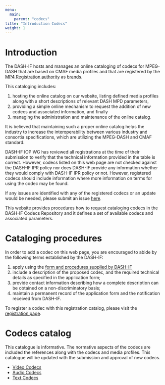 ```yaml
---
menu:
  main:
    parent: "codecs"
title: "Introduction Codecs"
weight: 1
---
```


# Introduction

The DASH-IF hosts and manages an online cataloging of codecs for MPEG-DASH that are based on CMAF media profiles and that are registered by the [MP4 Registration authority](https://mp4ra.org) as [brands](https://mp4ra.org/#/brands). 

This cataloging includes:

  1. hosting the online catalog on our website, listing defined media profiles along with a short descriptions of relevant DASH MPD parameters,
  2. providing a simple online mechanism to request the addition of new codecs and associated information, and finally
  3. managing the administration and maintenance of the online catalog.

It is believed that maintaining such a proper online catalog helps the industry to increase the interoperability between various industry and consortia
specifications, which are utilizing the MPEG-DASH and CMAF standard.

DASH-IF IOP WG has reviewed all registrations at the time of their submission to verify that the technical information provided in the table is correct. However, codecs listed on this web page are not checked against the DASH-IF IPR policy nor does DASH-IF provide any information whether they would comply with DASH-IF IPR policy or not. However, registered codecs should include information where more information on terms for using the codec may be found.

If any issues are identified with any of the registered codecs or an update would be needed, please submit an issue [here](https://github.com/Dash-Industry-Forum/Codecs/issues/new?assignees=&labels=bug&template=bug-report.md&title=).

This website provides procedures how to request cataloging codecs in the DASH-IF Codecs Repository and it defines a set of available codecs and associated parameters.

# Cataloging procedures

In order to add a codec on this web page, you are encouraged to abide by the following terms established by the DASH-IF:

  1. apply using the [form and procedures supplied by DASH-IF](/codecs/registration)
  2. include a description of the proposed codec, and the required technical details as specified in the application form;
  3. provide contact information describing how a complete description can be obtained on a non-discriminatory basis;
  4. maintain a permanent record of the application form and the notification received from DASH-IF.

To register a codec with this registration catalog, please visit the [registration page](/codecs/registration).

# Codecs catalog

This catalogue is informative. The normative aspects of the codecs are included the references along with the codecs and media profiles. This catalogue will be updated with the submission and approval of new codecs.

  * [Video Codecs](/codecs/video)
  * [Audio Codecs](/codecs/audio)
  * [Text Codecs](/codecs/text)
